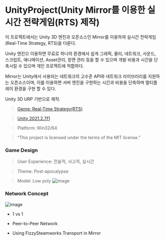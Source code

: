 # UnityProject(Unity Mirror를 이용한 실시간 전략게임(RTS) 제작)


이 프로젝트에서는 Unity 3D 엔진과 오픈소스인 Mirror를 이용하여 실시간 전략게임(Real-Time Strategy, RTS)을 다룬다.

Unity 엔진으 이용하면 무료로 하나의 환경에서 쉽게 그래픽, 물리, 네트워크, 사운드, 스크립트, 애니메이션, Asset관리, 장면 관리 등을 할 수 있으며 개발 비용과 시간을 단축시킬 수 있으며 개인 프로젝트에 적합하다.

Mirror는 Unity에서 사용되는 네트워크의 고수준 API와 네트워크 라이브러리를 지원하는 오픈소스이며, 이를 이용하면 서버 엔진을 구현하는 시간과 비용을 단축하며 멀티플레이 환경을 구현 할 수 있다.

Unity 3D URP 기반으로 제작.

<p align="center">
 
> <a href="https://ko.wikipedia.org/wiki/%EB%B9%84%EB%94%94%EC%98%A4_%EA%B2%8C%EC%9E%84_%EC%9E%A5%EB%A5%B4">Genre: Real-Time Strategy(RTS)</a>
 
> <a href="https://unity3d.com/get-unity/download/archive">Unity 2021.2.7f1</a>

> Platform: Win32/64
 
> “This project is licensed under the terms of the MIT license.”
</p>

### Game Design
> User Experience: 전술적, 사고적, 실시간

> Theme: Post-apocalypse

> Model: Low poly 
> ![image](https://user-images.githubusercontent.com/41105616/177569054-7569bc2a-d093-413c-a61b-be1b11552a12.png)


### Network Concept
![image](https://user-images.githubusercontent.com/41105616/177563734-529ee4eb-3501-4fdb-8837-a408178ce796.png)
* 1 vs 1

* Peer-to-Peer Network

* Using FizzySteamworks Transport in Mirror
